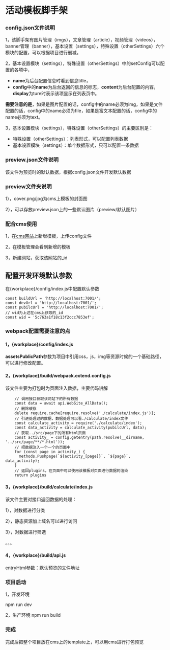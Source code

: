 # 活动模板脚手架

### config.json文件说明
1，该脚手架有图片管理（imgs），文章管理（article），视频管理（videos），banner管理（banner），基本设置（settings），特殊设置（otherSettings）六个模块的配置，可以根据项目进行删减。

2，基本设置模块（settings），特殊设置（otherSettings）中的setConfig可以配置的各项中，

* **name**为后台配置信息时看到信息title，
* **config**中的**name**为后台返回的信息的标志，**content**为后台配置的内容，**display**为ture时表示该项显示在列表页中。

**需要注意的是**，如果是图片配置的话，config中的name必须为img，如果是文件配置的话，config中的name必须为file，如果是富文本配置的话，config中的name必须为text。

3，基本设置模块（settings），特殊设置（otherSettings）的主要区别是：

* 特殊设置（otherSettings）：列表形式，可以配置列表数据
* 基本设置模块（settings）：单个数据形式，只可以配置一条数据

### preview.json文件说明
该文件为预览时的默认数据，根据config.json文件开发默认数据
### preview文件夹说明
1），cover.png/jpg为cms上模板的封面图

2），可以存放preview.json上的一些默认图片（preview/默认图片）
### 配合cms使用
1，在[cms网站](http://cms-backend.ijunhai.com/#/)上新增模板，上传config文件

2，在模板管理会看到新增的模板

3，新建网站，获取该网站的_id
## 配置开发环境默认参数
在{workplace}/config/index.js中配置默认参数

```
const buildUrl = 'http://localhost:7001/';
const devUrl = 'http://localhost:7001/';
const pubilcUrl = 'http://localhost:7001/';
// wid为上述在cms上获取的_id
const wid = '5c763a1f18c13f2ccc7853ef';
```
### webpack配置需要注意的点
#### 1，{workplace}/config/index.js

**assetsPublicPath**参数为项目中引用css，js，img等资源时候的一个基础路径，可以进行修改配置。

#### 2，{workplace}/build/webpack.extend.config.js

该文件主要为打包时为页面注入数据，主要代码讲解

```
    // 调用接口获取该网站下的所有数据
    const data = await api.WebSite_AllData();
    // 删除缓存
    delete require.cache[require.resolve('./calculate/index.js')];
    // 引进处理过的数据，数据处理可以看./calculate/index文件
    const calculate_activity = require('./calculate/index');
    const data_activity = calculate_activity(pubilcUrl, data);
    // 获取../src/page下的所有html页面
    const activity_ = config.getentry(path.resolve(__dirname, '../src/page/**/*.html'));
    // 把数据注入一个一个的页面中
    for (const page in activity_) {
      methods.Pushpage(`${activity_[page]}`, `${page}`, data_activity);
    }
    // 返回plugins，在页面中可以使用该模板对页面进行数据的渲染
    return plugins
```
#### 3，{workplace}/build/calculate/index.js

该文件主要对接口返回数据的处理：

1），对数据进行分类

2），静态资源加上域名可以进行访问

3），对数据进行筛选

。。。

#### 4，{workplace}/build/api.js

entryHtml参数：默认预览的文件地址


### 项目启动
1，开发环境

npm run dev

2，生产环境
npm run build

### 完成

完成后把整个项目放在cms上的template上，可以用cms进行打包预览





